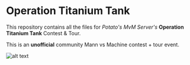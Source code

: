# Operation Titanium Tank
This repository contains all the files for *Potato's MvM Server's* **Operation Titanium Tank** Contest & Tour.

This is an **unofficial** community Mann vs Machine contest + tour event.

![alt text](https://raw.githubusercontent.com/hydrogen-mvm/TitaniumTank/master/tour/website/img/medal.png)